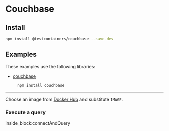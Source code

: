# Couchbase

## Install

```bash
npm install @testcontainers/couchbase --save-dev
```

## Examples

These examples use the following libraries:

- [couchbase](https://www.npmjs.com/package/couchbase)

        npm install couchbase

---

Choose an image from [Docker Hub](https://hub.docker.com/r/couchbase/server) and substitute `IMAGE`.

### Execute a query

<!--codeinclude-->
[](../../packages/modules/couchbase/src/couchbase-container.test.ts) inside_block:connectAndQuery
<!--/codeinclude-->
